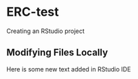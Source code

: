 # ERC-test
Creating an RStudio project

## Modifying Files Locally
Here is some new text added in RStudio IDE
